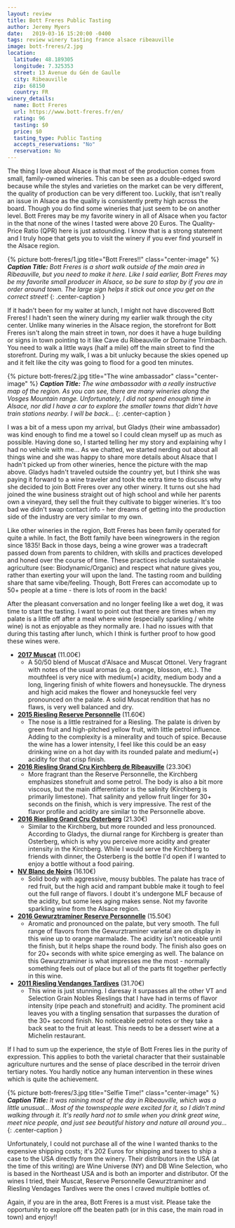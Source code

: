 ```yaml
---
layout: review
title: Bott Freres Public Tasting
author: Jeremy Myers
date:   2019-03-16 15:20:00 -0400
tags: review winery tasting france alsace ribeauville
image: bott-freres/2.jpg
location:
  latitude: 48.189305
  longitude: 7.325353
  street: 13 Avenue du Gén de Gaulle
  city: Ribeauville
  zip: 68150
  country: FR
winery_details:
  name: Bott Freres
  url: https://www.bott-freres.fr/en/
  rating: 96
  tasting: $0
  price: $0
  tasting_type: Public Tasting
  accepts_reservations: "No"
  reservation: No
---
```

The thing I love about Alsace is that most of the production comes from small, family-owned wineries.  This can be seen as a double-edged sword because while the styles and varieties on the market can be very different, the quality of production can be very different too.  Luckily, that isn't really an issue in Alsace as the quality is consistently pretty high across the board.  Though you do find some wineries that just seem to be on another level.  Bott Freres may be my favorite winery in all of Alsace when you factor in the that none of the wines I tasted were above 20 Euros.  The Quality-Price Ratio (QPR) here is just astounding.  I know that is a strong statement and I truly hope that gets you to visit the winery if you ever find yourself in the Alsace region.

{% picture bott-freres/1.jpg title="Bott Freres!!" class="center-image" %}
***Caption Title:*** *Bott Freres is a short walk outside of the main area in Ribeauville, but you need to make it here.  Like I said earlier, Bott Freres may be my favorite small producer in Alsace, so be sure to stop by if you are in order around town.  The large sign helps it stick out once you get on the correct street!*
{: .center-caption }

If it hadn't been for my waiter at lunch, I might not have discovered Bott Freres!  I hadn't seen the winery during my earlier walk through the city center.  Unlike many wineries in the Alsace region, the storefront for Bott Freres isn't along the main street in town, nor does it have a huge building or signs in town pointing to it like Cave du Ribeauville or Domaine Trimbach.  You need to walk a little ways (half a mile) off the main street to find the storefront.  During my walk, I was a bit unlucky because the skies opened up and it felt like the city was going to flood for a good ten minutes.

{% picture bott-freres/2.jpg title="The wine ambassador" class="center-image" %}
***Caption Title:*** *The wine ambassador with a really instructive map of the region.  As you can see, there are many wineries along the Vosges Mountain range.  Unfortunately, I did not spend enough time in Alsace, nor did I have a car to explore the smaller towns that didn't have train stations nearby.  I will be back...*
{: .center-caption }

I was a bit of a mess upon my arrival, but Gladys (their wine ambassador) was kind enough to find me a towel so I could clean myself up as much as possible.  Having done so, I started telling her my story and explaining why I had no vehicle with me...  As we chatted, we started nerding out about all things wine and she was happy to share more details about Alsace that I hadn't picked up from other wineries, hence the picture with the map above.  Gladys hadn't traveled outside the country yet, but I think she was paying it forward to a wine traveler and took the extra time to discuss why she decided to join Bott Freres over any other winery.  It turns out she had joined the wine business straight out of high school and while her parents own a vineyard, they sell the fruit they cultivate to bigger wineries.  It's too bad we didn't swap contact info - her dreams of getting into the production side of the industry are very similar to my own.

Like other wineries in the region, Bott Freres has been family operated for quite a while.  In fact, the Bott family have been winegrowers in the region since 1835!  Back in those days, being a wine grower was a tradecraft passed down from parents to children, with skills and practices developed and honed over the course of time.  These practices include sustainable agriculture (see: Biodynamic/Organic) and respect what nature gives you, rather than exerting your will upon the land.  The tasting room and building share that same vibe/feeling.  Though, Bott Freres can accomodate up to 50+ people at a time - there is lots of room in the back!

After the pleasant conversation and no longer feeling like a wet dog, it was time to start the tasting.  I want to point out that there are times when my palate is a little off after a meal where wine (especially sparkling / white wine) is not as enjoyable as they normally are.  I had no issues with that during this tasting after lunch, which I think is further proof to how good these wines were.

* [**2017 Muscat**](https://www.bott-freres.fr/en/product/muscat-tradition-2017/) (11.00€)
  * A 50/50 blend of Muscat d'Alsace and Muscat Ottonel.  Very fragrant with notes of the usual aromas (e.g. orange, blosson, etc.).  The mouthfeel is very nice with medium(+) acidity, medium body and a long, lingering finish of white flowers and honeysuckle.  The dryness and high acid makes the flower and honeysuckle feel very pronounced on the palate.  A solid Muscat rendition that has no flaws, is very well balanced and dry.
* [**2015 Riesling Reserve Personnelle**](https://www.bott-freres.fr/en/product/riesling-reserve-personnelle-2016/) (11.60€)
  * The nose is a little restrained for a Riesling.  The palate is driven by green fruit and high-pitched yellow fruit, with little petrol influence.  Adding to the complexity is a minerality and touch of spice.  Because the wine has a lower intensity, I feel like this could be an easy drinking wine on a hot day with its rounded palate and medium(+) acidity for that crisp finish.
* [**2016 Riesling Grand Cru Kirchberg de Ribeauville**](https://www.bott-freres.fr/en/product/riesling-grand-cru-kirchberg-de-ribeauville-2016/) (23.30€)
  * More fragrant than the Reserve Personnelle, the Kirchberg emphasizes stonefruit and some petrol.  The body is also a bit more viscous, but the main differentiator is the salinity (Kirchberg is primarily limestone).  That salinity and yellow fruit linger for 30+ seconds on the finish, which is very impressive.  The rest of the flavor profile and acidity are similar to the Personnelle above.
* [**2016 Riesling Grand Cru Osterberg**](https://www.bott-freres.fr/en/product/riesling-grand-cru-osterberg-2016/) (21.30€)
  * Similar to the Kirchberg, but more rounded and less pronounced.  According to Gladys, the diurnal range for Kirchberg is greater than Osterberg, which is why you perceive more acidity and greater intensity in the Kirchberg.  While I would serve the Kirchberg to friends with dinner, the Osterberg is the bottle I'd open if I wanted to enjoy a bottle without a food pairing.
* [**NV Blanc de Noirs**](https://www.bott-freres.fr/en/product/cremant-dalsace-brut-blanc-de-noirs/) (16.10€)
  * Solid body with aggressive, mousy bubbles.  The palate has trace of red fruit, but the high acid and rampant bubble make it tough to feel out the full range of flavors.  I doubt it's undergone MLF because of the acidity, but some lees aging makes sense.  Not my favorite sparkling wine from the Alsace region. 
* [**2016 Gewurztraminer Reserve Personnelle**](https://www.bott-freres.fr/en/product/gewurztraminer-reserve-personnelle-2016/) (15.50€)
  * Aromatic and pronounced on the palate, but very smooth.  The full range of flavors from the Gewurztraminer varietal are on display in this wine up to orange marmalade.  The acidity isn't noticeable until the finish, but it helps shape the round body.  The finish also goes on for 20+ seconds with white spice emerging as well.  The balance on this Gewurztraminer is what impresses me the most - normally something feels out of place but all of the parts fit together perfectly in this wine.
* [**2011 Riesling Vendanges Tardives**](https://www.bott-freres.fr/en/product/riesling-vendanges-tardives-2011/) (31.70€)
  * This wine is just stunning.  I daresay it surpasses all the other VT and Selection Grain Nobles Rieslings that I have had in terms of flavor intensity (ripe peach and stonefruit) and acidity.  The prominent acid leaves you with a tingling sensation that surpasses the duration of the 30+ second finish.  No noticeable petrol notes or they take a back seat to the fruit at least.  This needs to be a dessert wine at a Michelin restaurant.

If I had to sum up the experience, the style of Bott Freres lies in the purity of expression.  This applies to both the varietal character that their sustainable agriculture nurtures and the sense of place described in the terroir driven tertiary notes.  You hardly notice any human intervention in these wines which is quite the achievement.  

{% picture bott-freres/3.jpg title="Selfie Time!" class="center-image" %}
***Caption Title:*** *It was raining most of the day in Ribeauville, which was a little unusual...  Most of the townspeople were excited for it, so I didn't mind walking through it.  It's really hard not to smile when you drink great wine, meet nice people, and just see beautiful history and nature all around you...*
{: .center-caption }

Unfortunately, I could not purchase all of the wine I wanted thanks to the expensive shipping costs; it's 202 Euros for shipping and taxes to ship a case to the USA directly from the winery.  Their distributors in the USA (at the time of this writing) are Wine Universe (NY) and DB Wine Selection, who is based in the Northeast USA and is both an importer and distributor.  Of the wines I tried, their Muscat, Reserve Personnelle Gewurztraminer and Riesling Vendages Tardives were the ones I craved multiple bottles of.  

Again, if you are in the area, Bott Freres is a must visit.  Please take the opportunity to explore off the beaten path (or in this case, the main road in town) and enjoy!!
